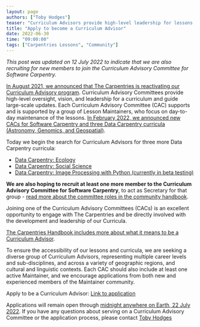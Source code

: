 ```yaml
---
layout: page
authors: ["Toby Hodges"]
teaser: "Curriculum Advisors provide high-level leadership for lessons. Apply by 22 July"
title: "Apply to become a Curriculum Advisor"
date: 2022-06-30
time: "09:00:00"
tags: ["Carpentries Lessons", "Community"]
---
```


_This post was updated on 12 July 2022 to indicate that we are also recruiting for new members to join the Curriculum Advisory Committee for Software Carpentry._

[In August 2021, we announced that The Carpentries is reactivating our Curriculum Advisory program](https://carpentries.org/blog/2021/08/reactivating-curriculum-advisory-committees/). Curriculum Advisory Committees provide high-level oversight, vision, and leadership for a curriculum and guide large-scale updates. Each Curriculum Advisory Committee (CAC) supports and is supported by a group of Lesson Maintainers, who focus on day-to-day maintenance of the lessons. [In February 2022, we announced new CACs for Software Carpentry and three Data Carpentry curricula (Astronomy, Genomics, and Geospatial)](https://carpentries.org/blog/2022/02/announcing-new-cacs/).

Today we begin the search for Curriculum Advisors for three more Data Carpentry curricula:

* [Data Carpentry: Ecology](https://datacarpentry.org/lessons/#ecology-workshop)
* [Data Carpentry: Social Science](https://datacarpentry.org/lessons/#social-science-curriculum)
* [Data Carpentry: Image Processing with Python (currently in beta testing)](https://datacarpentry.org/lessons/#image-processing-curriculum)

**We are also hoping to recruit at least one more member to the Curriculum Advisory Committee for Software Carpentry**, to act as Secretary for that group - [read more about the committee roles in the community handbook](https://docs.carpentries.org/topic_folders/lesson_development/curriculum_advisory_committees.html#roles-and-responsibilities).

Joining one of the Curriculum Advisory Committees (CACs) is an excellent opportunity to engage with The Carpentries and be directly involved with the development and leadership of our Curricula.

[The Carpentries Handbook includes more about what it means to be a Curriculum Advisor](https://docs.carpentries.org/topic_folders/lesson_development/curriculum_advisory_committees.html).

To ensure the accessibility of our lessons and curricula, we are seeking a diverse group of Curriculum Advisors, representing multiple career levels and sub-disciplines, and across a variety of geographic regions, and cultural and linguistic contexts. Each CAC should also include at least one active Maintainer, and we encourage applications from both new and experienced members of the Maintainer community.

Apply to be a Curriculum Advisor: [Link to application](https://forms.gle/4ZLq1mh74r98AeeN9)

Applications will remain open through [midnight anywhere on Earth, 22 July 2022](https://www.timeanddate.com/worldclock/fixedtime.html?msg=The+Carpentries+Curriculum+Advisor+Application+Deadline&iso=20220722T235959&p1=3926). If you have any questions about serving on a Curriculum Advisory Committee or the application process, please contact [Toby Hodges](mailto:tobyhodges@carpentries.org)
